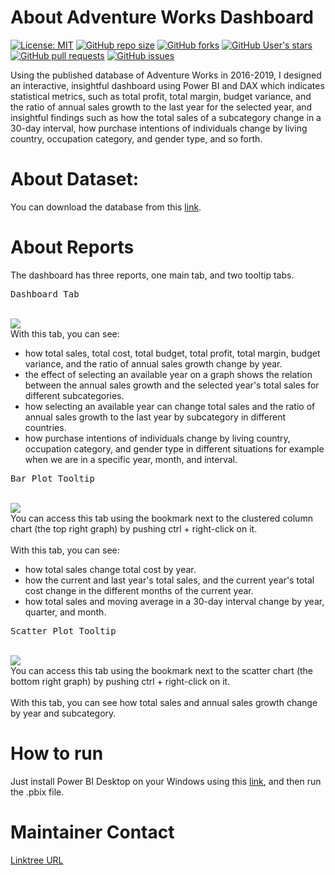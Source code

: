 # About Adventure Works Dashboard

[![License: MIT](https://img.shields.io/github/license/amirho3einsedaghati/Adventure-Works-Dashboard?color=yellow)](https://github.com/amirho3einsedaghati/Adventure-Works-Dashboard/blob/main/LICENSE)
[![GitHub repo size](https://img.shields.io/github/repo-size/amirho3einsedaghati/Adventure-Works-Dashboard?color=red)](https://github.com/amirho3einsedaghati/Adventure-Works-Dashboard/)
[![GitHub forks](https://img.shields.io/github/forks/amirho3einsedaghati/Adventure-Works-Dashboard?color=yellow)](https://github.com/amirho3einsedaghati/Adventure-Works-Dashboard/forks)
[![GitHub User's stars](https://img.shields.io/github/stars/amirho3einsedaghati/Adventure-Works-Dashboard?color=red)](https://github.com/amirho3einsedaghati/Adventure-Works-Dashboard/stargazers)
[![GitHub pull requests](https://img.shields.io/github/issues-pr/amirho3einsedaghati/Adventure-Works-Dashboard?color=yellow)](https://github.com/amirho3einsedaghati/Adventure-Works-Dashboard/pulls)
[![GitHub issues](https://img.shields.io/github/issues-raw/amirho3einsedaghati/Adventure-Works-Dashboard?color=red)](https://github.com/amirho3einsedaghati/Adventure-Works-Dashboard/issues)

Using the published database of Adventure Works in 2016-2019, I designed an interactive, insightful dashboard using Power BI and DAX which indicates statistical metrics, such as total profit, total margin, budget variance, and the ratio of annual sales growth to the last year for the selected year, and insightful findings such as how the total sales of a subcategory change in a 30-day interval, how purchase intentions of individuals change by living country, occupation category, and gender type, and so forth.

# About Dataset:
You can download the database from this [link](https://github.com/amirho3einsedaghati/Adventure-Works-Dashboard/blob/main/dataset/Adventure%20Works%202020.xlsx).

# About Reports
The dashboard has three reports, one main tab, and two tooltip tabs.

<pre>Dashboard Tab</pre>
<br />
<img src="https://i.postimg.cc/CMJh19XS/Dashboard.png">
<br />
With this tab, you can see:<br />
<ul>
<li>how total sales, total cost, total budget, total profit, total margin, budget variance, and the ratio of annual sales growth change by year.</li>
<li>the effect of selecting an available year on a graph shows the relation between the annual sales growth and the selected year's total sales for different subcategories.</li>
<li>how selecting an available year can change total sales and the ratio of annual sales growth to the last year by subcategory in different countries.</li>
<li>how purchase intentions of individuals change by living country, occupation category, and gender type in different situations for example when we are in a specific year, month, and interval.</li>
</ul>

<pre>Bar Plot Tooltip</pre>
<br />
<img src="https://i.postimg.cc/bYVqY2V3/Bar-Plot-Tooltip.png">
<br />
You can access this tab using the bookmark next to the clustered column chart (the top right graph) by pushing ctrl + right-click on it.<br />
<br />With this tab, you can see:
<ul>
<li>how total sales change total cost by year.</li>
<li>how the current and last year's total sales, and the current year's total cost change in the different months of the current year.</li>
<li>how total sales and moving average in a 30-day interval change by year, quarter, and month.</li>
</ul>

<pre>Scatter Plot Tooltip</pre>
<br />
<img src="https://i.postimg.cc/QCDBmK52/Scatter-Plot-Tooltip.png">
<br />
You can access this tab using the bookmark next to the scatter chart (the bottom right graph) by pushing ctrl + right-click on it.<br />
<br />With this tab, you can see how total sales and annual sales growth change by year and subcategory.

# How to run
Just install Power BI Desktop on your Windows using this [link](https://powerbi.microsoft.com/en-us/downloads/), and then run the .pbix file.

# Maintainer Contact
<a href='https://linktr.ee/amirhoseinsedaghati'>Linktree URL</a>
